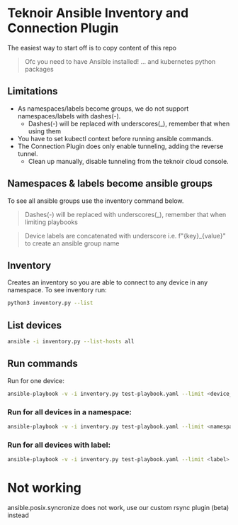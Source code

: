 # Teknoir Ansible Inventory and Connection Plugin
The easiest way to start off is to copy content of this repo

> Ofc you need to have Ansible installed!
> ... and kubernetes python packages

## Limitations
* As namespaces/labels become groups, we do not support namespaces/labels with dashes(-).
  * Dashes(-) will be replaced with underscores(_), remember that when using them
* You have to set kubectl context before running ansible commands.
* The Connection Plugin does only enable tunneling, adding the reverse tunnel.
    * Clean up manually, disable tunneling from the teknoir cloud console.

## Namespaces & labels become ansible groups
To see all ansible groups use the inventory command below.

> Dashes(-) will be replaced with underscores(_), remember that when limiting playbooks

> Device labels are concatenated with underscore i.e. f"{key}_{value}" to create an ansible group name

## Inventory
Creates an inventory so you are able to connect to any device in any namespace.
To see inventory run:
```bash
python3 inventory.py --list
```

## List devices
```bash
ansible -i inventory.py --list-hosts all
```

## Run commands
Run for one device:
```bash
ansible-playbook -v -i inventory.py test-playbook.yaml --limit <device_name>
```

### Run for all devices in a namespace:
```bash
ansible-playbook -v -i inventory.py test-playbook.yaml --limit <namespace>
```

### Run for all devices with label:
```bash
ansible-playbook -v -i inventory.py test-playbook.yaml --limit <label>
```

# Not working
ansible.posix.syncronize does not work, use our custom rsync plugin (beta) instead